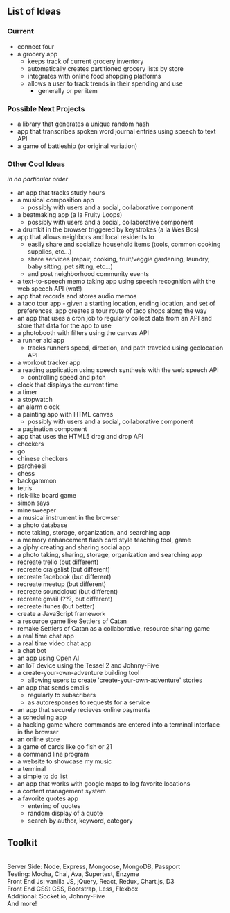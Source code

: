 ## List of Ideas

### Current
- connect four
- a grocery app
	- keeps track of current grocery inventory
	- automatically creates partitioned grocery lists by store
	- integrates with online food shopping platforms
	- allows a user to track trends in their spending and use
		- generally or per item

### Possible Next Projects
- a library that generates a unique random hash
- app that transcribes spoken word journal entries using speech to text API
- a game of battleship (or original variation)

### Other Cool Ideas
_in no particular order_
- an app that tracks study hours
- a musical composition app
	- possibly with users and a social, collaborative component
- a beatmaking app (a la Fruity Loops)
	- possibly with users and a social, collaborative component
- a drumkit in the browser triggered by keystrokes (a la Wes Bos)
- app that allows neighbors and local residents to
	- easily share and socialize household items (tools, common cooking supplies, etc...)
	- share services (repair, cooking, fruit/veggie gardening, laundry, baby sitting, pet sitting, etc...)
	- and post neighborhood community events
- a text-to-speech memo taking app using speech recognition with the web speech API (wat!)
- app that records and stores audio memos
- a taco tour app - given a starting location, ending location, and set of preferences, app creates a tour route of taco shops along the way
- an app that uses a cron job to regularly collect data from an API and store that data for the app to use
- a photobooth with filters using the canvas API
- a runner aid app
	- tracks runners speed, direction, and path traveled using geolocation API
- a workout tracker app
- a reading application using speech synthesis with the web speech API
	- controlling speed and pitch
- clock that displays the current time
- a timer
- a stopwatch
- an alarm clock
- a painting app with HTML canvas
  - possibly with users and a social, collaborative component
- a pagination component
- app that uses the HTML5 drag and drop API
- checkers
- go
- chinese checkers
- parcheesi
- chess
- backgammon
- tetris
- risk-like board game
- simon says
- minesweeper
- a musical instrument in the browser
- a photo database
- note taking, storage, organization, and searching app
- a memory enhancement flash card style teaching tool, game
- a giphy creating and sharing social app
- a photo taking, sharing, storage, organization and searching app
- recreate trello (but different)
- recreate craigslist (but different)
- recreate facebook (but different)
- recreate meetup (but different)
- recreate soundcloud (but different)
- recreate gmail (???, but different)
- recreate itunes (but better)
- create a JavaScript framework
- a resource game like Settlers of Catan
- remake Settlers of Catan as a collaborative, resource sharing game
- a real time chat app
- a real time video chat app
- a chat bot
- an app using Open AI
- an IoT device using the Tessel 2 and Johnny-Five
- a create-your-own-adventure building tool
  - allowing users to create 'create-your-own-adventure' stories
- an app that sends emails
  - regularly to subscribers
  - as autoresponses to requests for a service
- an app that securely recieves online payments
- a scheduling app
- a hacking game where commands are entered into a terminal interface in the browser
- an online store
- a game of cards like go fish or 21
- a command line program
- a website to showcase my music
- a terminal
- a simple to do list
- an app that works with google maps to log favorite locations
- a content management system
- a favorite quotes app
  - entering of quotes
  - random display of a quote
  - search by author, keyword, category

## Toolkit
<br/>Server Side: Node, Express, Mongoose, MongoDB, Passport
<br/>Testing: Mocha, Chai, Ava, Supertest, Enzyme
<br/>Front End Js: vanilla JS, jQuery, React, Redux, Chart.js, D3
<br/>Front End CSS: CSS, Bootstrap, Less, Flexbox
<br/>Additional: Socket.io, Johnny-Five
<br/>And more!

